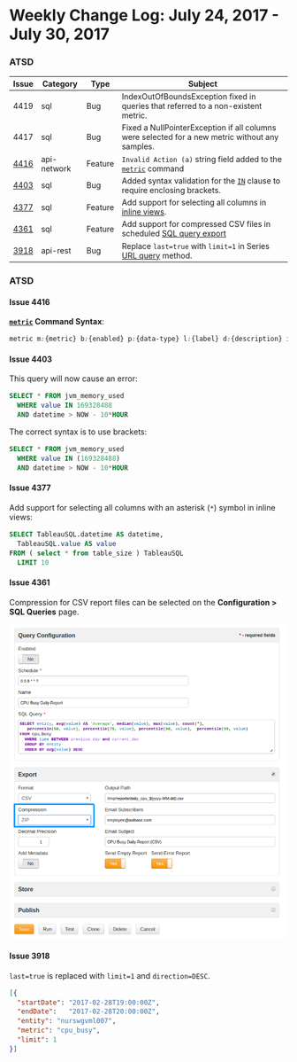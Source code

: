 Weekly Change Log: July 24, 2017 - July 30, 2017
==================================================

### ATSD

| Issue| Category    | Type    | Subject              |
|------|-------------|---------|----------------------|
| 4419 | sql | Bug | IndexOutOfBoundsException fixed in queries that referred to a non-existent metric. |
| 4417 | sql | Bug | Fixed a NullPointerException if all columns were selected for a new metric without any samples. |
| [4416](#Issue-4416) | api-network | Feature | `Invalid Action (a)` string field added to the [`metric`](https://github.com/axibase/atsd/blob/master/api/network/metric.md#metric-command) command
| [4403](#Issue-4403) | sql | Bug | Added syntax validation for the [`IN`](https://github.com/axibase/atsd/tree/master/api/sql#where-clause) clause to require enclosing brackets. |
| [4377](#Issue-4377) | sql | Feature | Add support for selecting all columns in [inline views](https://github.com/axibase/atsd/tree/master/api/sql#inline-views). |
| [4361](#Issue-4361) | sql | Feature | Add support for compressed CSV files in scheduled [SQL query export](https://github.com/axibase/atsd/blob/master/api/sql/scheduled-sql.md) |
| [3918](#Issue-3918) | api-rest | Bug | Replace `last=true` with `limit=1` in Series [URL query](https://github.com/axibase/atsd/blob/master/api/data/series/url-query.md) method. |

### ATSD

#### Issue 4416

**[`metric`](https://github.com/axibase/atsd/blob/master/api/network/metric.md#metric-command) Command Syntax**:

```css
metric m:{metric} b:{enabled} p:{data-type} l:{label} d:{description} i:{interpolate} u:{units} f:{filter} z:{timezone} v:{versioning} a:{invalid_action} min:{minimum_value} max:{maximum_value} t:{tag-1}={text} t:{tag-2}={text}
```

#### Issue 4403

This query will now cause an error:

```sql
SELECT * FROM jvm_memory_used 
  WHERE value IN 169328488 
  AND datetime > NOW - 10*HOUR
```

The correct syntax is to use brackets:

```sql
SELECT * FROM jvm_memory_used 
  WHERE value IN (169328488) 
  AND datetime > NOW - 10*HOUR
```

#### Issue 4377

Add support for selecting all columns with an asterisk (`*`) symbol in inline views:

```sql
SELECT TableauSQL.datetime AS datetime,     
  TableauSQL.value AS value 
FROM ( select * from table_size ) TableauSQL 
  LIMIT 10
```

#### Issue 4361

Compression for CSV report files can be selected on the **Configuration > SQL Queries** page.

![](Images/4361.png)

#### Issue 3918

 `last=true` is replaced with `limit=1` and `direction=DESC`.

```json
[{
  "startDate": "2017-02-28T19:00:00Z",
  "endDate":   "2017-02-28T20:00:00Z",
  "entity": "nurswgvml007",
  "metric": "cpu_busy",
  "limit": 1
}]
```
